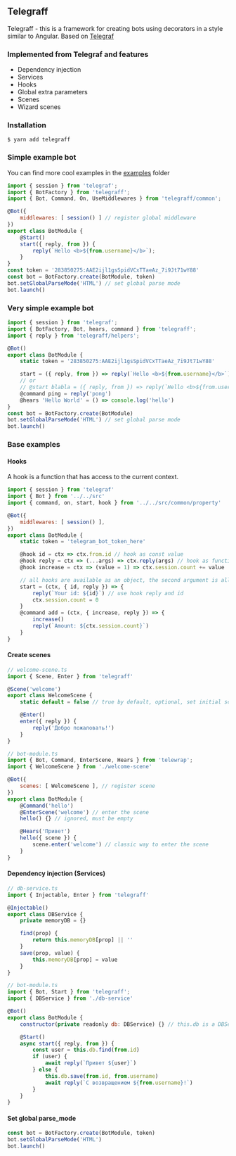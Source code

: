 ## Telegraff
Telegraff - this is a framework for creating bots using decorators in a style similar to Angular. Based on [Telegraf](https://github.com/telegraf/telegraf "Telegraf")

### Implemented from Telegraf and features
- Dependency injection
- Services
- Hooks
- Global extra parameters
- Scenes
- Wizard scenes

### Installation

```
$ yarn add telegraff
```

### Simple example bot
You can find more cool examples in the [examples](https://github.com/RealPeha/telegraff/tree/master/examples "examples") folder

```javascript
import { session } from 'telegraf';
import { BotFactory } from 'telegraff';
import { Bot, Command, On, UseMiddlewares } from 'telegraff/common';

@Bot({
    middlewares: [ session() ] // register global middleware
})
export class BotModule {
    @Start()
    start({ reply, from }) {
        reply(`Hello <b>${from.username}</b>`);
    }
}
const token = '283850275:AAE2ijl1gsSpidVCxTTaeAz_7i9Jt71wY88'
const bot = BotFactory.create(BotModule, token)
bot.setGlobalParseMode('HTML') // set global parse mode
bot.launch()
```

### Very simple example bot
```javascript
import { session } from 'telegraf';
import { BotFactory, Bot, hears, command } from 'telegraff';
import { reply } from 'telegraff/helpers';

@Bot()
export class BotModule {
    static token = '283850275:AAE2ijl1gsSpidVCxTTaeAz_7i9Jt71wY88'

    start = ({ reply, from }) => reply(`Hello <b>${from.username}</b>`)
    // or
    // @start blabla = ({ reply, from }) => reply(`Hello <b>${from.username}</b>`)
    @command ping = reply('pong')
    @hears 'Hello World' = () => console.log('hello')
}
const bot = BotFactory.create(BotModule)
bot.setGlobalParseMode('HTML') // set global parse mode
bot.launch()
```

### Base examples
#### Hooks
A hook is a function that has access to the current context.
```javascript
import { session } from 'telegraf'
import { Bot } from '../../src'
import { command, on, start, hook } from '../../src/common/property'

@Bot({
	middlewares: [ session() ],
})
export class BotModule {
    static token = 'telegram_bot_token_here'

    @hook id = ctx => ctx.from.id // hook as const value
    @hook reply = ctx => (...args) => ctx.reply(args) // hook as function
    @hook increase = ctx => (value = 1) => ctx.session.count += value

    // all hooks are available as an object, the second argument is all handlers
    start = (ctx, { id, reply }) => {
        reply(`Your id: ${id}`) // use hook reply and id
        ctx.session.count = 0
    }
    @command add = (ctx, { increase, reply }) => {
        increase()
        reply(`Amount: ${ctx.session.count}`)
    }
}
```
#### Create scenes
```javascript
// welcome-scene.ts
import { Scene, Enter } from 'telegraff'

@Scene('welcome')
export class WelcomeScene {
    static default = false // true by default, optional, set initial scene

    @Enter()
    enter({ reply }) {
        reply('Добро пожаловать!')
    }
}

// bot-module.ts
import { Bot, Command, EnterScene, Hears } from 'telewrap';
import { WelcomeScene } from './welcome-scene'

@Bot({
    scenes: [ WelcomeScene ], // register scene
})
export class BotModule {
    @Command('hello')
    @EnterScene('welcome') // enter the scene
    hello() {} // ignored, must be empty

    @Hears('Привет')
    hello({ scene }) {
        scene.enter('welcome') // classic way to enter the scene
    }
}
```

#### Dependency injection (Services)
```javascript
// db-service.ts
import { Injectable, Enter } from 'telegraff'

@Injectable()
export class DBService {
    private memoryDB = {}

    find(prop) {
	    return this.memoryDB[prop] || ''
    }
    save(prop, value) {
	    this.memoryDB[prop] = value
    }
}

// bot-module.ts
import { Bot, Start } from 'telegraff';
import { DBService } from './db-service'

@Bot()
export class BotModule {
    constructor(private readonly db: DBService) {} // this.db is a DBService instance

    @Start()
    async start({ reply, from }) {
        const user = this.db.find(from.id)
        if (user) {
            await reply(`Привет ${user}`)
        } else {
            this.db.save(from.id, from.username)
            await reply(`С возвращением ${from.username}!`)
        }
    }
}
```

#### Set global parse_mode
```javascript
const bot = BotFactory.create(BotModule, token)
bot.setGlobalParseMode('HTML')
bot.launch()
```

